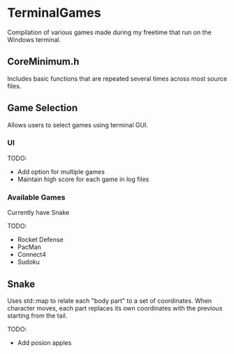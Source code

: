 # TerminalGames
Compilation of various games made during my freetime that run on the Windows terminal.

## CoreMinimum.h
Includes basic functions that are repeated several times across most source files.

## Game Selection
Allows users to select games using terminal GUI.

### UI
TODO:
* Add option for multiple games
* Maintain high score for each game in log files
### Available Games
Currently have Snake

TODO:
* Rocket Defense
* PacMan
* Connect4
* Sudoku

## Snake
Uses std::map to relate each "body part" to a set of coordinates. When character moves, each part replaces its own coordinates with the previous starting from the tail.

TODO:
* Add posion apples

